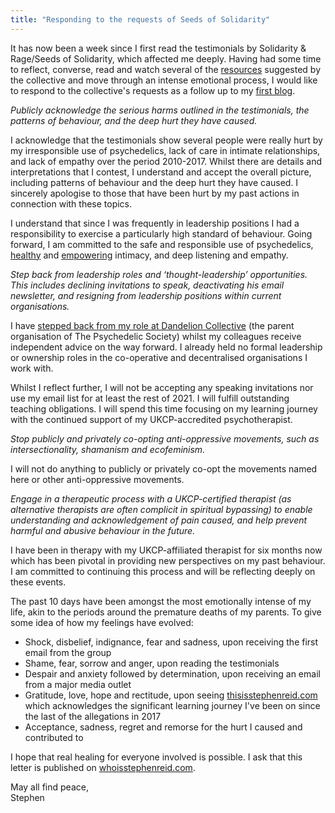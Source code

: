 ```yaml
---
title: "Responding to the requests of Seeds of Solidarity"
---
```


<style>
      .blog_post ul {
        list-style-type: none;
        margin-bottom: 1em;
      }
      .blog_post ul li:before {
        content: '\2014';
        position: absolute;
        margin-left: -20px;
      }
</style>

It has now been a week since I first read the testimonials by Solidarity & Rage/Seeds of Solidarity, which affected me deeply. Having had some time to reflect, converse, read and watch several of the [resources](https://www.whoisstephenreid.com/resources-and-recovery) suggested by the collective and move through an intense emotional process, I would like to respond to the collective's requests as a follow up to my [first blog](https://stephenreid.net/blog/2021/06/11/response-to-allegations-by-whoisstephenreid.html).

*Publicly acknowledge the serious harms outlined in the testimonials, the patterns of behaviour, and the deep hurt they have caused.*

I acknowledge that the testimonials show several people were really hurt by my irresponsible use of psychedelics, lack of care in intimate relationships, and lack of empathy over the period 2010-2017. Whilst there are details and interpretations that I contest, I understand and accept the overall picture, including patterns of behaviour and the deep hurt they have caused. I sincerely apologise to those that have been hurt by my past actions in connection with these topics.

I understand that since I was frequently in leadership positions I had a responsibility to exercise a particularly high standard of behaviour. Going forward, I am committed to the safe and responsible use of psychedelics, [healthy](https://doubleblindmag.com/consent/) and [empowering](https://www.youtube.com/watch?v=auokDp_EA80) intimacy, and deep listening and empathy.

*Step back from leadership roles and ‘thought-leadership’ opportunities. This includes declining invitations to speak, deactivating his email newsletter, and resigning from leadership positions within current organisations.*

I have [stepped back from my role at Dandelion Collective](https://psychedelicsociety.org.uk/news/statement-from-the-psychedelic-societydandelion-collective-on-allegations-made-against-stephen-reid) (the parent organisation of The Psychedelic Society) whilst my colleagues receive independent advice on the way forward. I already held no formal leadership or ownership roles in the co-operative and decentralised organisations I work with.

Whilst I reflect further, I will not be accepting any speaking invitations nor use my email list for at least the rest of 2021. I will fulfill outstanding teaching obligations. I will spend this time focusing on my learning journey with the continued support of my UKCP-accredited psychotherapist.

*Stop publicly and privately co-opting anti-oppressive movements, such as intersectionality, shamanism and ecofeminism.*

I will not do anything to publicly or privately co-opt the movements named here or other anti-oppressive movements.

*Engage in a therapeutic process with a UKCP-certified therapist (as alternative therapists are often complicit in spiritual bypassing) to enable understanding and acknowledgement of pain caused, and help prevent harmful and abusive behaviour in the future.*

I have been in therapy with my UKCP-affiliated therapist for six months now which has been pivotal in providing new perspectives on my past behaviour. I am committed to continuing this process and will be reflecting deeply on these events.

The past 10 days have been amongst the most emotionally intense of my life, akin to the periods around the premature deaths of my parents. To give some idea of how my feelings have evolved:

* Shock, disbelief, indignance, fear and sadness, upon receiving the first email from the group
* Shame, fear, sorrow and anger, upon reading the testimonials
* Despair and anxiety followed by determination, upon receiving an email from a major media outlet
* Gratitude, love, hope and rectitude, upon seeing [thisisstephenreid.com](https://thisisstephenreid.com) which acknowledges the significant learning journey I've been on since the last of the allegations in 2017
* Acceptance, sadness, regret and remorse for the hurt I caused and contributed to

I hope that real healing for everyone involved is possible. I ask that this letter is published on [whoisstephenreid.com](https://whoisstephenreid.com).

May all find peace,<br />
Stephen